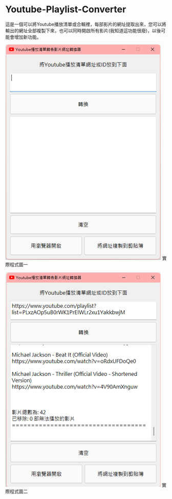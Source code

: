 # Youtube-Playlist-Converter

這是一個可以將Youtube播放清單或合輯裡，每部影片的網址提取出來，您可以將輸出的網址全部複製下來，也可以同時開啟所有影片(我知道這功能很廢)，以後可能會增加新功能。



![image](https://github.com/tysonyu0304/Youtube-Playlist-Converter/blob/forReadme/image/%E7%A8%8B%E5%BC%8F%E7%A4%BA%E6%84%8F%E5%9C%961.png?raw=true)
實際程式圖一



![image](https://github.com/tysonyu0304/Youtube-Playlist-Converter/blob/forReadme/image/%E7%A8%8B%E5%BC%8F%E7%A4%BA%E6%84%8F%E5%9C%962.png?raw=true)
實際程式圖二
